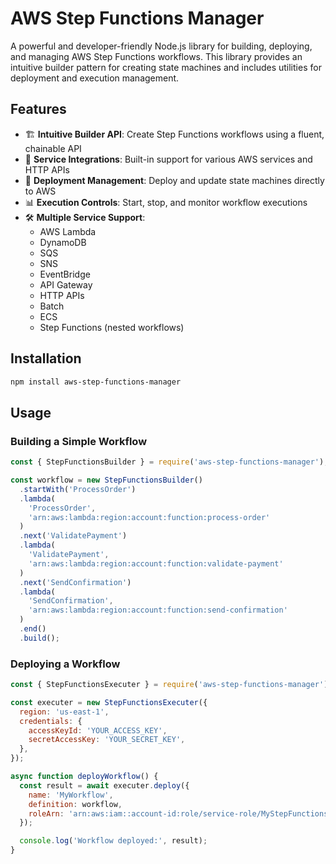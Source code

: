 # AWS Step Functions Manager

A powerful and developer-friendly Node.js library for building, deploying, and managing AWS Step Functions workflows. This library provides an intuitive builder pattern for creating state machines and includes utilities for deployment and execution management.

## Features

- 🏗️ **Intuitive Builder API**: Create Step Functions workflows using a fluent, chainable API
- 🔌 **Service Integrations**: Built-in support for various AWS services and HTTP APIs
- 🚀 **Deployment Management**: Deploy and update state machines directly to AWS
- 📊 **Execution Controls**: Start, stop, and monitor workflow executions
- 🛠️ **Multiple Service Support**:
  - AWS Lambda
  - DynamoDB
  - SQS
  - SNS
  - EventBridge
  - API Gateway
  - HTTP APIs
  - Batch
  - ECS
  - Step Functions (nested workflows)

## Installation

```bash
npm install aws-step-functions-manager
```

## Usage

### Building a Simple Workflow

```js
const { StepFunctionsBuilder } = require('aws-step-functions-manager');

const workflow = new StepFunctionsBuilder()
  .startWith('ProcessOrder')
  .lambda(
    'ProcessOrder',
    'arn:aws:lambda:region:account:function:process-order'
  )
  .next('ValidatePayment')
  .lambda(
    'ValidatePayment',
    'arn:aws:lambda:region:account:function:validate-payment'
  )
  .next('SendConfirmation')
  .lambda(
    'SendConfirmation',
    'arn:aws:lambda:region:account:function:send-confirmation'
  )
  .end()
  .build();
```

### Deploying a Workflow

```js
const { StepFunctionsExecuter } = require('aws-step-functions-manager');

const executer = new StepFunctionsExecuter({
  region: 'us-east-1',
  credentials: {
    accessKeyId: 'YOUR_ACCESS_KEY',
    secretAccessKey: 'YOUR_SECRET_KEY',
  },
});

async function deployWorkflow() {
  const result = await executer.deploy({
    name: 'MyWorkflow',
    definition: workflow,
    roleArn: 'arn:aws:iam::account-id:role/service-role/MyStepFunctionsRole',
  });

  console.log('Workflow deployed:', result);
}
```
